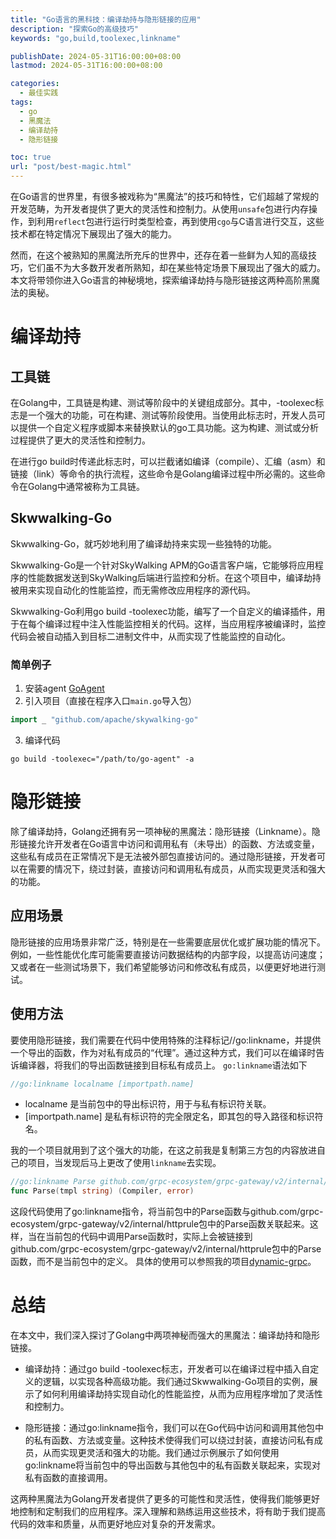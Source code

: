 ```yaml
---
title: "Go语言的黑科技：编译劫持与隐形链接的应用"
description: "探索Go的高级技巧"
keywords: "go,build,toolexec,linkname"

publishDate: 2024-05-31T16:00:00+08:00
lastmod: 2024-05-31T16:00:00+08:00

categories:
  - 最佳实践
tags:
  - go
  - 黑魔法
  - 编译劫持
  - 隐形链接

toc: true
url: "post/best-magic.html"
---
```


在Go语言的世界里，有很多被戏称为“黑魔法”的技巧和特性，它们超越了常规的开发范畴，为开发者提供了更大的灵活性和控制力。从使用`unsafe`包进行内存操作，到利用`reflect`包进行运行时类型检查，再到使用`cgo`与C语言进行交互，这些技术都在特定情况下展现出了强大的能力。

然而，在这个被熟知的黑魔法所充斥的世界中，还存在着一些鲜为人知的高级技巧，它们虽不为大多数开发者所熟知，却在某些特定场景下展现出了强大的威力。本文将带领你进入Go语言的神秘境地，探索编译劫持与隐形链接这两种高阶黑魔法的奥秘。

<!--more-->

# 编译劫持

## 工具链

在Golang中，工具链是构建、测试等阶段中的关键组成部分。其中，-toolexec标志是一个强大的功能，可在构建、测试等阶段使用。当使用此标志时，开发人员可以提供一个自定义程序或脚本来替换默认的go工具功能。这为构建、测试或分析过程提供了更大的灵活性和控制力。

在进行go build时传递此标志时，可以拦截诸如编译（compile）、汇编（asm）和链接（link）等命令的执行流程，这些命令是Golang编译过程中所必需的。这些命令在Golang中通常被称为工具链。

## Skwwalking-Go
Skwwalking-Go，就巧妙地利用了编译劫持来实现一些独特的功能。

Skwwalking-Go是一个针对SkyWalking APM的Go语言客户端，它能够将应用程序的性能数据发送到SkyWalking后端进行监控和分析。在这个项目中，编译劫持被用来实现自动化的性能监控，而无需修改应用程序的源代码。

Skwwalking-Go利用go build -toolexec功能，编写了一个自定义的编译插件，用于在每个编译过程中注入性能监控相关的代码。这样，当应用程序被编译时，监控代码会被自动插入到目标二进制文件中，从而实现了性能监控的自动化。

### 简单例子
1. 安装agent [GoAgent](https://skywalking.apache.org/downloads/#GoAgent)
2. 引入项目（直接在程序入口`main.go`导入包）
```go
import _ "github.com/apache/skywalking-go"
```
3. 编译代码
```shell
go build -toolexec="/path/to/go-agent" -a
```

# 隐形链接
除了编译劫持，Golang还拥有另一项神秘的黑魔法：隐形链接（Linkname）。隐形链接允许开发者在Go语言中访问和调用私有（未导出）的函数、方法或变量，这些私有成员在正常情况下是无法被外部包直接访问的。通过隐形链接，开发者可以在需要的情况下，绕过封装，直接访问和调用私有成员，从而实现更灵活和强大的功能。

## 应用场景
隐形链接的应用场景非常广泛，特别是在一些需要底层优化或扩展功能的情况下。例如，一些性能优化库可能需要直接访问数据结构的内部字段，以提高访问速度；又或者在一些测试场景下，我们希望能够访问和修改私有成员，以便更好地进行测试。

## 使用方法
要使用隐形链接，我们需要在代码中使用特殊的注释标记//go:linkname，并提供一个导出的函数，作为对私有成员的“代理”。通过这种方式，我们可以在编译时告诉编译器，将我们的导出函数链接到目标私有成员上。
`go:linkname`语法如下
```go
//go:linkname localname [importpath.name]
```
- localname 是当前包中的导出标识符，用于与私有标识符关联。
- [importpath.name] 是私有标识符的完全限定名，即其包的导入路径和标识符名。  

我的一个项目就用到了这个强大的功能，在这之前我是复制第三方包的内容放进自己的项目，当发现后马上更改了使用`linkname`去实现。
```go
//go:linkname Parse github.com/grpc-ecosystem/grpc-gateway/v2/internal/httprule.Parse
func Parse(tmpl string) (Compiler, error)
```
这段代码使用了go:linkname指令，将当前包中的Parse函数与github.com/grpc-ecosystem/grpc-gateway/v2/internal/httprule包中的Parse函数关联起来。这样，当在当前包的代码中调用Parse函数时，实际上会被链接到github.com/grpc-ecosystem/grpc-gateway/v2/internal/httprule包中的Parse函数，而不是当前包中的定义。
具体的使用可以参照我的项目[dynamic-grpc](https://github.com/lemon-1997/dynamic-grpc)。

# 总结
在本文中，我们深入探讨了Golang中两项神秘而强大的黑魔法：编译劫持和隐形链接。

- 编译劫持：通过go build -toolexec标志，开发者可以在编译过程中插入自定义的逻辑，以实现各种高级功能。我们通过Skwwalking-Go项目的实例，展示了如何利用编译劫持实现自动化的性能监控，从而为应用程序增加了灵活性和控制力。

- 隐形链接：通过go:linkname指令，我们可以在Go代码中访问和调用其他包中的私有函数、方法或变量。这种技术使得我们可以绕过封装，直接访问私有成员，从而实现更灵活和强大的功能。我们通过示例展示了如何使用go:linkname将当前包中的导出函数与其他包中的私有函数关联起来，实现对私有函数的直接调用。

这两种黑魔法为Golang开发者提供了更多的可能性和灵活性，使得我们能够更好地控制和定制我们的应用程序。深入理解和熟练运用这些技术，将有助于我们提高代码的效率和质量，从而更好地应对复杂的开发需求。